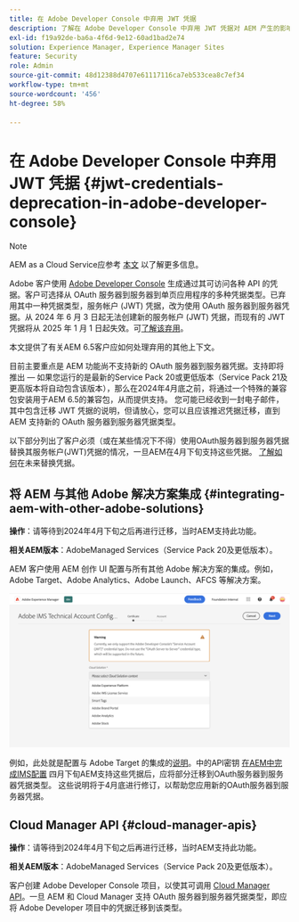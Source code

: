 ```yaml
---
title: 在 Adobe Developer Console 中弃用 JWT 凭据
description: 了解在 Adobe Developer Console 中弃用 JWT 凭据对 AEM 产生的影响
exl-id: f19a92de-ba6a-4f6d-9e12-60ad1bad2e74
solution: Experience Manager, Experience Manager Sites
feature: Security
role: Admin
source-git-commit: 48d12388d4707e61117116ca7eb533cea8c7ef34
workflow-type: tm+mt
source-wordcount: '456'
ht-degree: 58%

---
```


# 在 Adobe Developer Console 中弃用 JWT 凭据 {#jwt-credentials-deprecation-in-adobe-developer-console}

>[!NOTE]
> AEM as a Cloud Service应参考 [本文](https://experienceleague.adobe.com/docs/experience-manager-cloud-service/content/security/jwt-credentials-deprecation-in-adobe-developer-console.html) 以了解更多信息。

Adobe 客户使用 [Adobe Developer Console](https://developer.adobe.com/console) 生成通过其可访问各种 API 的凭据。客户可选择从 OAuth 服务器到服务器到单页应用程序的多种凭据类型。已弃用其中一种凭据类型，服务帐户 (JWT) 凭据，改为使用 OAuth 服务器到服务器凭据。从 2024 年 6 月 3 日起无法创建新的服务帐户 (JWT) 凭据，而现有的 JWT 凭据将从 2025 年 1 月 1 日起失效。可[了解该弃用](https://developer.adobe.com/developer-console/docs/guides/authentication/ServerToServerAuthentication/migration/)。

本文提供了有关AEM 6.5客户应如何处理弃用的其他上下文。

目前主要重点是 AEM 功能尚不支持新的 OAuth 服务器到服务器凭据。支持即将推出 — 如果您运行的是最新的Service Pack 20或更低版本（Service Pack 21及更高版本将自动包含该版本），那么在2024年4月底之前，将通过一个特殊的兼容包安装用于AEM 6.5的兼容包，从而提供支持。 您可能已经收到一封电子邮件，其中包含迁移 JWT 凭据的说明，但请放心，您可以且应该推迟凭据迁移，直到 AEM 支持新的 OAuth 服务器到服务器凭据类型。

以下部分列出了客户必须（或在某些情况下不得）使用OAuth服务器到服务器凭据替换其服务帐户(JWT)凭据的情况，一旦AEM在4月下旬支持这些凭据。 [了解如何](https://developer.adobe.com/developer-console/docs/guides/authentication/ServerToServerAuthentication/migration/#migration-overview)在未来替换凭据。

## 将 AEM 与其他 Adobe 解决方案集成 {#integrating-aem-with-other-adobe-solutions}

**操作**：请等待到2024年4月下旬之后再进行迁移，当时AEM支持此功能。

**相关AEM版本**：AdobeManaged Services（Service Pack 20及更低版本）。


AEM 客户使用 AEM 创作 UI 配置与所有其他 Adobe 解决方案的集成。例如，Adobe Target、Adobe Analytics、Adobe Launch、AFCS 等解决方案。

![将 AEM 与其他解决方案集成](/help/sites-administering/assets/jwt-deprecation.png)

例如，此处就是配置与 Adobe Target 的集成的[说明](https://docs.mktossl.com/docs/experience-manager-cloud-service/content/sites/integrations/integration-adobe-target-ims.html?lang=zh-Hans)。中的API密钥 [在AEM中完成IMS配置](https://docs.mktossl.com/docs/experience-manager-cloud-service/content/sites/integrations/integration-adobe-target-ims.html#completing-the-ims-configuration-in-aem) 四月下旬AEM支持这些凭据后，应将部分迁移到OAuth服务器到服务器凭据类型。 这些说明将于4月底进行修订，以帮助您应用新的OAuth服务器到服务器凭据。

## Cloud Manager API {#cloud-manager-apis}

**操作**：请等待到2024年4月下旬之后再进行迁移，当时AEM支持此功能。

**相关AEM版本**：AdobeManaged Services（Service Pack 20及更低版本）。

客户创建 Adobe Developer Console 项目，以使其可调用 [Cloud Manager API](https://developer.adobe.com/experience-cloud/cloud-manager/guides/getting-started/create-api-integration/)。一旦 AEM 和 Cloud Manager 支持 OAuth 服务器到服务器凭据类型，即应将 Adobe Developer 项目中的凭据迁移到该类型。
